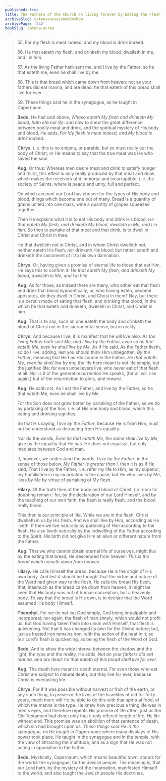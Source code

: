 ```yaml
---
published: true
title: The Fathers of the Church on living forever by Eating the Flesh and Drinking the Blood of Jesus Christ
archiveSlug: catenaaureacomme04thom
archivePage: '242'
bookSlug: catena-aurea
---
```


> 55\. For my flesh is meat indeed, and my blood is drink indeed.
>
> 56\. He that eateth my flesh, and drinketh my blood, dwelleth in me, and I in him.
>
> 57\. As the living Father hath sent me, and I live by the Father: so he that eateth me, even he shall live by me.
>
> 58\. This is that bread which came down from heaven: not as your fathers did eat manna, and are dead: he that eateth of this bread shall live for ever.
>
> 59\. These things said he in the synagogue, as he taught in Capernaum.
>
> **Bede.** He had said above, *Whoso eateth My flesh and drinketh My blood, hath eternal life*: and now to shew the great difference between bodily meat and drink, and the spiritual mystery of His body and blood, He adds, *For My flesh is meat indeed, and My blood is drink indeed.*
> 
> **Chrys.** i. e. this is no enigma, or parable, but ye must really eat the body of Christ; or He means to say that the true meat was He who saved the soul.
> 
> **Aug.** Or thus: Whereas men desire meat and drink to satisfy hunger and thirst, this effect is only really produced by that meat and drink, which makes the receivers of it immortal and incorruptible; i. e. the society of Saints, where is peace and unity, full and perfect.
> 
> On which account our Lord has chosen for the types of His body and blood, things which become one out of many. Bread is a quantity of grains united into one mass, wine a quantity of grapes squeezed together.
> 
> Then He explains what it is to eat His body and drink His blood: *He that eateth My flesh, and drinketh My blood, dwelleth in Me, and I in him*. So then to partake of that meat and that drink, is to dwell in Christ and Christ in thee.
> 
> He that dwelleth not in Christ, and in whom Christ dwelleth not, neither eateth His flesh, nor drinketh His blood: but rather eateth and drinketh the sacrament of it to his own damnation.
> 
> **Chrys.** Or, having given a promise of eternal life to those that eat Him, He says this to confirm it: *He that eateth My flesh, and drinketh My blood, dwelleth in Me, and I in him.*
> 
> **Aug.** As for those, as indeed there are many, who either eat that flesh and drink that blood hypocritically, or, who having eaten, become apostates, do they dwell in Christ, and Christ in them? Nay, but there is a certain mode of eating that flesh, and drinking that blood, in the which he that eateth and drinketh, dwelleth in Christ, and Christ in him.
> 
> **Aug.** That is to say, such an one eateth the body and drinketh the blood of Christ not in the sacramental sense, but in reality.
> 
> **Chrys.** And because I live, it is manifest that he will live also: *As the living Father hath sent Me, and I live by the Father, even so he that eateth Me, even he shall live by Me.* As if He said, As the Father liveth, so do I live; adding, lest you should think Him unbegotten, *By the Father*, meaning that He has His source in the Father. *He that eateth Me, even he shall live by me*; the life here meant is not life simply, but the justified life: for even unbelievers live, who never eat of that flesh at all. Nor is it of the general resurrection He speaks, (for all will rise again,) but of the resurrection to glory, and reward.
> 
> **Aug.** He saith not, As I eat the Father, and live by the Father, so he that eateth Me, even he shall live by Me.
> 
> For the Son does not grow better by partaking of the Father, as we do by partaking of the Son, i. e. of His one body and blood, which this eating and drinking signifies.
> 
> So that His saying, *I live by the Father*, because He is from Him, must not be understood as detracting from His equality.
> 
> Nor do the words, *Even he that eateth Me, the same shall live by Me*, give us the equality that He has. He does not equalize, but only mediates between God and man.
> 
> If, however, we understand the words, *I live by the Father*, in the sense of those below, *My Father is greater than I*, then it is as if He said, That I live by the Father, i. e. refer my life to Him, as my superior, my humiliation in my incarnation is the cause; but He who lives by Me, lives by Me by virtue of partaking of My flesh.
> 
> **Hilary.** Of the truth then of the body and blood of Christ, no room for doubting remain : for, by the declaration of our Lord Himself, and by the teaching of our own faith, the flesh is really flesh, and the blood really blood.
> 
> This then is our principle of life. While we are in the flesh, Christ dwelleth in us by His flesh. And we shall live by Him, according as He liveth. If then we live naturally by partaking of Him according to the flesh, He also liveth naturally by the indwelling of the Father according to the Spirit. His birth did not give Him an alien or different nature from the Father.
> 
> **Aug.** That we who cannot obtain eternal life of ourselves, might live by the eating that bread, He descended from heaven: *This is the bread which cometh down from heaven*.
> 
> **Hilary.** He calls Himself the bread, because He is the origin of His own body. And lest it should be thought that the virtue and nature of the Word had given way to the flesh, He calls the bread His flesh, that, inasmuch as the bread came down from heaven, it might be seen that His body was not of human conception, but a heavenly body. To say that the bread is His own, is to declare that the Word assumed His body Himself.
> 
> **Theophyl.** For we do not eat God simply, God being impalpable and incorporeal; nor again, the flesh of man simply, which would not profit us. But God having taken flesh into union with Himself, that flesh is quickening. Not that it has changed its own for the Divine nature; but, just as heated iron remains iron, with the action of the heat in it; so our Lord's flesh is quickening, as being the flesh of the Word of God.
> 
> **Bede.** And to shew the wide interval between the shadow and the light, the type and the reality, He adds, *Not an your fathers did eat manna, and are dead: he that eateth of this bread shall live for ever*.
> 
> **Aug.** The death here meant is death eternal. For even those who eat Christ are subject to natural death; but they live for ever, because Christ is everlasting life.
> 
> **Chrys.** For if it was possible without harvest or fruit of the earth, or any such thing, to preserve the lives of the Israelites of old for forty years, much more will He be able to do this with that spiritual food, of which the manna is the type. He knew how precious a thing life was in men's eyes, and therefore repeats His promise of life often; just as the Old Testament had done; only that it only offered length of life, He life without end. This promise was an abolition of that sentence of death, which sin had brought upon us. *These things said He in the synagogue, as He taught in Capernaum*; where many displays of His power took place. He taught in the synagogue and in the temple, with the view of attracting the multitude, and as a sign that He was not acting in opposition to the Father.
> 
> **Bede.** Mystically, Capernaum, which means beautiful town, stands for the world: the synagogue, for the Jewish people. The meaning is, that our Lord hath, by the mystery of the incarnation, manifested Himself to the world, and also taught the Jewish people His doctrines.
